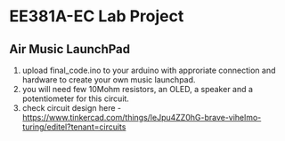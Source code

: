 # EE381A-EC Lab Project
## Air Music LaunchPad

1. upload final_code.ino to your arduino with approriate connection and hardware to create your own music launchpad.
2. you will need few 10Mohm resistors, an OLED, a speaker and a potentiometer for this circuit.
3. check circuit design here -  https://www.tinkercad.com/things/leJpu4ZZ0hG-brave-vihelmo-turing/editel?tenant=circuits
